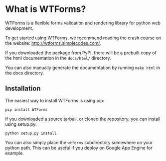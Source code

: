 What is WTForms?
================

WTForms is a flexible forms validation and rendering library for python web development.

To get started using WTForms, we recommend reading the crash course on the website: http://wtforms.simplecodes.com/.

If you downloaded the package from PyPI, there will be a prebuilt copy of the html documentation in the `docs/html/` directory.

You can also manually generate the documentation by running `make html` in the docs directory.

Installation
------------

The easiest way to install WTForms is using pip:

    pip install WTForms

If you downloaded a source tarball, or cloned the repository, you can install using setup.py:

    python setup.py install

You can also simply place the `wtforms` subdirectory somewhere on your python path. This can be useful if you deploy on Google App Engine for example.
